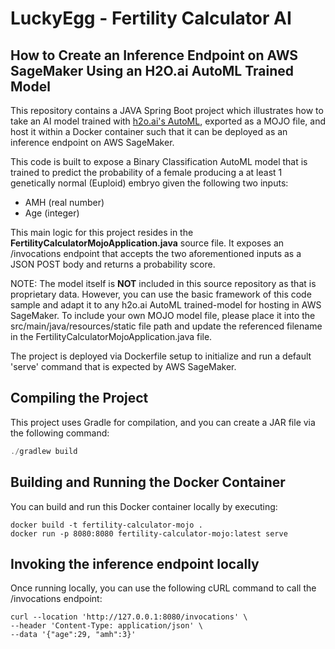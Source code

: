 # LuckyEgg - Fertility Calculator AI
## How to Create an Inference Endpoint on AWS SageMaker Using an H2O.ai AutoML Trained Model
This repository contains a JAVA Spring Boot project which illustrates how to take an AI model trained with [h2o.ai's AutoML](https://docs.h2o.ai/h2o/latest-stable/h2o-docs/automl.html), exported as a MOJO file, and host it within a Docker container such that it can be deployed as an inference endpoint on AWS SageMaker.

This code is built to expose a Binary Classification AutoML model that is trained to predict the probability of a female producing a at least 1 genetically normal (Euploid) embryo given the following two inputs:
- AMH (real number)
- Age (integer)

This main logic for this project resides in the <b>FertilityCalculatorMojoApplication.java</b> source file. It exposes an /invocations endpoint that accepts the two aforementioned inputs as a JSON POST body and returns a probability score.

NOTE: The model itself is <b>NOT</b> included in this source repository as that is proprietary data. However, you can use the basic framework of this code sample and adapt it to any h2o.ai AutoML trained-model for hosting in AWS SageMaker. To include your own MOJO model file, please place it into the src/main/java/resources/static file path and update the referenced filename in the FertilityCalculatorMojoApplication.java file.

The project is deployed via Dockerfile setup to initialize and run a default 'serve' command that is expected by AWS SageMaker.

## Compiling the Project
This project uses Gradle for compilation, and you can create a JAR file via the following command:
```java
./gradlew build
```

## Building and Running the Docker Container
You can build and run this Docker container locally by executing:
```shell
docker build -t fertility-calculator-mojo .
docker run -p 8080:8080 fertility-calculator-mojo:latest serve
```

## Invoking the inference endpoint locally
Once running locally, you can use the following cURL command to call the /invocations endpoint:
```shell
curl --location 'http://127.0.0.1:8080/invocations' \
--header 'Content-Type: application/json' \
--data '{"age":29, "amh":3}'
```